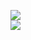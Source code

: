 [![](https://img.shields.io/badge/Made%20With-Github%20Spray-lightgrey.svg?style=for-the-badge&logo=github)](https://github.com/Annihil/github-spray#5127)  
[![](https://i.imgur.com/2DrTn0Z.gif)](https://github.com/Annihil/github-spray)